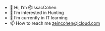 - 👋 Hi, I’m @IssacCohen
- 👀 I’m interested in Hunting
- 🌱 I’m currently in IT learning 
- 📫 How to reach me zeincohen@icloud.com

<!---
IssacCohen/IssacCohen is a ✨ special ✨ repository because its `README.md` (this file) appears on your GitHub profile.
You can click the Preview link to take a look at your changes.
--->
